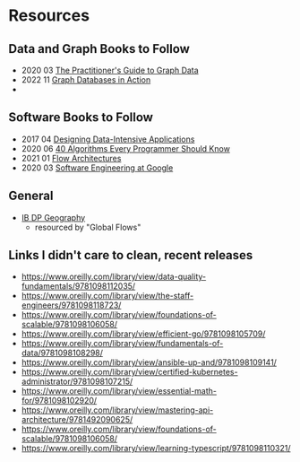 # Resources

## Data and Graph Books to Follow

- 2020 03 [The Practitioner's Guide to Graph Data](https://www.oreilly.com/library/view/the-practitioners-guide/9781492044062/)
- 2022 11 [Graph Databases in Action](https://www.oreilly.com/library/view/graph-databases-in/9781617296376/)
-

## Software Books to Follow

- 2017 04 [Designing Data-Intensive Applications](https://www.oreilly.com/library/view/designing-data-intensive-applications/9781491903063/)
- 2020 06 [40 Algorithms Every Programmer Should Know](https://www.oreilly.com/library/view/40-algorithms-every/9781789801217/)
- 2021 01 [Flow Architectures](https://www.oreilly.com/library/view/flow-architectures/9781492075882/)
- 2020 03 [Software Engineering at Google](https://www.oreilly.com/library/view/software-engineering-at/9781492082781/)

## General

- [IB DP Geography](https://www.geographyalltheway.com/ib_geography.htm)
  - resourced by "Global Flows"

## Links I didn't care to clean, recent releases

- <https://www.oreilly.com/library/view/data-quality-fundamentals/9781098112035/>
- <https://www.oreilly.com/library/view/the-staff-engineers/9781098118723/>
- <https://www.oreilly.com/library/view/foundations-of-scalable/9781098106058/>
- <https://www.oreilly.com/library/view/efficient-go/9781098105709/>
- <https://www.oreilly.com/library/view/fundamentals-of-data/9781098108298/>
- <https://www.oreilly.com/library/view/ansible-up-and/9781098109141/>
- <https://www.oreilly.com/library/view/certified-kubernetes-administrator/9781098107215/>
- <https://www.oreilly.com/library/view/essential-math-for/9781098102920/>
- <https://www.oreilly.com/library/view/mastering-api-architecture/9781492090625/>
- <https://www.oreilly.com/library/view/foundations-of-scalable/9781098106058/>
- <https://www.oreilly.com/library/view/learning-typescript/9781098110321/>
